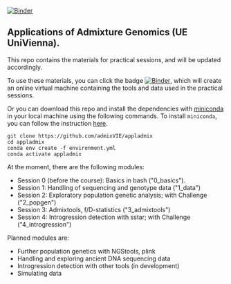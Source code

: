 [![Binder](https://mybinder.org/badge_logo.svg)](https://mybinder.org/v2/gh/admixVIE/appladmix/HEAD)

## Applications of Admixture Genomics (UE UniVienna).

This repo contains the materials for practical sessions, and will be updated accordingly.

To use these materials, you can click the badge [![Binder](https://mybinder.org/badge_logo.svg)](https://mybinder.org/v2/gh/admixVIE/appladmix/HEAD), which will create an online virtual machine containing the tools and data used in the practical sessions.

Or you can download this repo and install the dependencies with [miniconda](https://docs.conda.io/en/latest/miniconda.html) in your local machine using the following commands. To install `miniconda`, you can follow the instruction [here](https://conda.io/projects/conda/en/latest/user-guide/install/index.html).

```
git clone https://github.com/admixVIE/appladmix
cd appladmix
conda env create -f environment.yml
conda activate appladmix
```


At the moment, there are the following modules:
- Session 0 (before the course): Basics in bash ("0_basics").
- Session 1: Handling of sequencing and genotype data ("1_data")
- Session 2: Exploratory population genetic analysis; with Challenge ("2_popgen") 
- Session 3: Admixtools, f/D-statistics ("3_admixtools")
- Session 4: Introgression detection with sstar; with Challenge ("4_introgression")



Planned modules are:
- Further population genetics with NGStools, plink
- Handling and exploring ancient DNA sequencing data
- Introgression detection with other tools (in development)
- Simulating data

